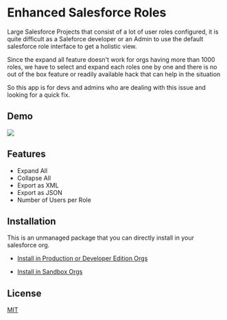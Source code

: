 # Enhanced Salesforce Roles

Large Salesforce Projects that consist of a lot of user roles configured, it is quite difficult as a Saleforce developer or an Admin to use the default salesforce role interface to get a holistic view.

Since the expand all feature doesn't work for orgs having more than 1000 roles, we have to select and expand each roles one by one and there is no out of the box feature or readily available hack that can help in the situation

So this app is for devs and admins who are dealing with this issue and looking for a quick fix.

## Demo

![](https://media.giphy.com/media/jtCVr31QrPHGbPosXt/giphy.gif)

## Features

- Expand All
- Collapse All
- Export as XML
- Export as JSON
- Number of Users per Role

## Installation

This is an unmanaged package that you can directly install in your salesforce org.

- [Install in Production or Developer Edition Orgs](https://login.salesforce.com/packaging/installPackage.apexp?p0=04t7F000005dEcU)

- [Install in Sandbox Orgs](https://test.salesforce.com/packaging/installPackage.apexp?p0=04t7F000005dEcU)

## License

[MIT](https://github.com/KushalB/EnhancedSalesforceRoles/blob/master/LICENSE)
